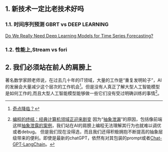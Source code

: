 ## 1. 新技术一定比老技术好吗
### 1.1. 时间序列预测 GBRT vs DEEP LEARNING
[Do We Really Need Deep Learning Models for Time Series Forecasting?](https://arxiv.org/abs/2101.02118)

### 1.2. 性能上,Stream vs fori
## 2. 我们必须站在前人的肩膀上
著名数学家顾老师说，在过去几十年的IT领域，大量的工作是“重复发明轮子”，AI的发展会大量减少这个层次的工作机会[^gu]。但是没有人真正了解大型人工智能模型是如何工作的,而且大型人工智能模型能够做一些它们没有受过明确训练的事情[^Matt]。
[^Matt]:[编程的终结：经典计算机领域正迎来剧变](https://mp.weixin.qq.com/s/CpWMJkSailmsIKIeY_eLUg)
因为“[抽象泄漏](https://www.joelonsoftware.com/2002/11/11/the-law-of-leaky-abstractions/)”的原因，包括像前端这样[抽象泄露的案例](https://mp.weixin.qq.com/s/OODIkkfpf27Dokysz-WzyA)，我们站在AI的肩膀上编程无法理解其行为也就难以调优或者debug。
但是我们现在没得选，而且我们还得积极拥抱不断提高的抽象层级带来的便利。即使是最新的chatGPT，依然有对其包装的prompt或者[Chat-GPT-LangChain](https://huggingface.co/spaces/JavaFXpert/Chat-GPT-LangChain)。

[^gu]:[奇点降临？](https://mp.weixin.qq.com/s/nk1ta8jVrqubwhSHekq0tA)
